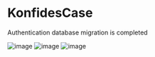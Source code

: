# KonfidesCase
Authentication database migration is completed

![image](https://github.com/Oguzhan13/KonfidesCase/raw/main/assets/108337929/f7a219c5-4c51-4291-9154-85556fc02f6d.png)
![image](https://github.com/Oguzhan13/KonfidesCase/raw/main/assets/108337929/415d99b2-1da5-417d-b500-fc28b7eaa79c.png)
![image](https://github.com/Oguzhan13/KonfidesCase/raw/main/assets/108337929/7a4f8d9d-87a3-46a3-a523-670fc1b99800.png)
